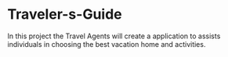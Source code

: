 # Traveler-s-Guide
In this project the Travel Agents will create a application to assists individuals in choosing the best vacation home and activities.

